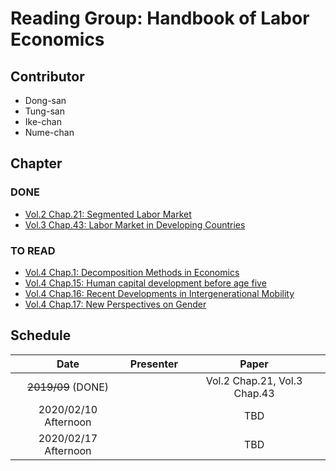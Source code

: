 # Reading Group: Handbook of Labor Economics

## Contributor
- Dong-san
- Tung-san
- Ike-chan
- Nume-chan

## Chapter
### DONE
- [Vol.2 Chap.21: Segmented Labor Market](https://www.sciencedirect.com/science/article/pii/S1573446386020114)
- [Vol.3 Chap.43: Labor Market in Developing Countries](https://www.sciencedirect.com/science/article/pii/S1573446399300298)


### TO READ
- [Vol.4 Chap.1: Decomposition Methods in Economics](https://www.sciencedirect.com/science/article/pii/S0169721811004072)
- [Vol.4 Chap.15: Human capital development before age five](https://www.sciencedirect.com/science/article/pii/S0169721811024130)
- [Vol.4 Chap.16: Recent Developments in Intergenerational Mobility](https://www.sciencedirect.com/science/article/pii/S0169721811024142)
- [Vol.4 Chap.17: New Perspectives on Gender](https://www.sciencedirect.com/science/article/pii/S0169721811024154)


## Schedule
| Date | Presenter | Paper |  
|:--:|:--:|:--:|
| ~~2019/09~~ (DONE) | | Vol.2 Chap.21, Vol.3 Chap.43 |  
| 2020/02/10 Afternoon | | TBD |  
| 2020/02/17 Afternoon | | TBD |   
